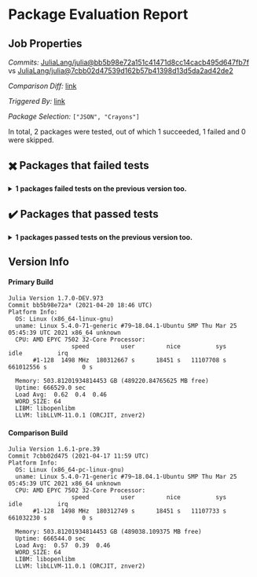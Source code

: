 # Package Evaluation Report

## Job Properties

*Commits:* [JuliaLang/julia@bb5b98e72a151c41471d8cc14cacb495d647fb7f](https://github.com/JuliaLang/julia/commit/bb5b98e72a151c41471d8cc14cacb495d647fb7f) vs [JuliaLang/julia@7cbb02d47539d162b57b41398d13d5da2ad42de2](https://github.com/JuliaLang/julia/commit/7cbb02d47539d162b57b41398d13d5da2ad42de2)

*Comparison Diff:* [link](https://github.com/JuliaLang/julia/compare/7cbb02d47539d162b57b41398d13d5da2ad42de2..bb5b98e72a151c41471d8cc14cacb495d647fb7f)

*Triggered By:* [link](https://github.com/JuliaLang/julia/commit/bb5b98e72a151c41471d8cc14cacb495d647fb7f#commitcomment-49793787)

*Package Selection:* `["JSON", "Crayons"]`

In total, 2 packages were tested, out of which 1 succeeded, 1 failed and 0 were skipped.


## :heavy_multiplication_x: Packages that failed tests

<details><summary><strong>1 packages failed tests on the previous version too.</strong></summary>
<p>

Package has test failures:

- [JSON v0.21.1](https://s3.amazonaws.com/julialang-reports/nanosoldier/pkgeval/by_hash/bb5b98e_vs_7cbb02d/JSON.1.7.0-DEV-bb5b98e72a.log)

</p>
</details>


## :heavy_check_mark: Packages that passed tests

<details><summary><strong>1 packages passed tests on the previous version too.</strong></summary>
<p>

- [Crayons v4.0.4](https://s3.amazonaws.com/julialang-reports/nanosoldier/pkgeval/by_hash/bb5b98e_vs_7cbb02d/Crayons.1.7.0-DEV-bb5b98e72a.log)

</p>
</details>


## Version Info

#### Primary Build

```
Julia Version 1.7.0-DEV.973
Commit bb5b98e72a* (2021-04-20 18:46 UTC)
Platform Info:
  OS: Linux (x86_64-linux-gnu)
  uname: Linux 5.4.0-71-generic #79~18.04.1-Ubuntu SMP Thu Mar 25 05:45:39 UTC 2021 x86_64 unknown
  CPU: AMD EPYC 7502 32-Core Processor: 
                  speed         user         nice          sys         idle          irq
       #1-128  1498 MHz  180312667 s      18451 s   11107708 s  661012556 s          0 s
       
  Memory: 503.81201934814453 GB (489220.84765625 MB free)
  Uptime: 666529.0 sec
  Load Avg:  0.62  0.4  0.46
  WORD_SIZE: 64
  LIBM: libopenlibm
  LLVM: libLLVM-11.0.1 (ORCJIT, znver2)

```

#### Comparison Build

```
Julia Version 1.6.1-pre.39
Commit 7cbb02d475 (2021-04-17 11:59 UTC)
Platform Info:
  OS: Linux (x86_64-pc-linux-gnu)
  uname: Linux 5.4.0-71-generic #79~18.04.1-Ubuntu SMP Thu Mar 25 05:45:39 UTC 2021 x86_64 unknown
  CPU: AMD EPYC 7502 32-Core Processor: 
                  speed         user         nice          sys         idle          irq
       #1-128  1498 MHz  180312749 s      18451 s   11107733 s  661032230 s          0 s
       
  Memory: 503.81201934814453 GB (489038.109375 MB free)
  Uptime: 666544.0 sec
  Load Avg:  0.57  0.39  0.46
  WORD_SIZE: 64
  LIBM: libopenlibm
  LLVM: libLLVM-11.0.1 (ORCJIT, znver2)

```
<!-- Generated on 2021-04-21T06:45:35.676 -->
